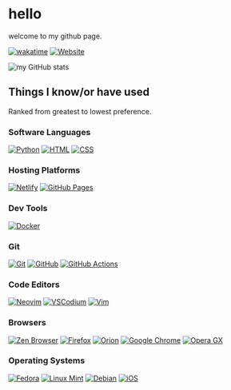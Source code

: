 # hello
welcome to my github page.

[![wakatime](https://wakatime.com/badge/user/6cf55f37-3a94-4bd7-9c21-e0334f3b590c.svg)](https://wakatime.com/@6cf55f37-3a94-4bd7-9c21-e0334f3b590c)
[![Website](https://img.shields.io/website-up-down-green-red/http/shields.io.svg)](https://qwsteu.org)

![my GitHub stats](https://github-readme-stats.vercel.app/api?username=stainlesteel&show_icons=true&theme=vue-dark)

## Things I know/or have used
Ranked from greatest to lowest preference.
### Software Languages
[![Python](https://img.shields.io/badge/Python-3776AB?logo=python&logoColor=fff)](#)
[![HTML](https://img.shields.io/badge/HTML-%23E34F26.svg?logo=html5&logoColor=white)](#)
[![CSS](https://img.shields.io/badge/CSS-639?logo=css&logoColor=fff)](#)
### Hosting Platforms
[![Netlify](https://img.shields.io/badge/Netlify-%23000000.svg?logo=netlify&logoColor=#00C7B7)](#)
[![GitHub Pages](https://img.shields.io/badge/GitHub%20Pages-121013?logo=github&logoColor=white)](#)
### Dev Tools
[![Docker](https://img.shields.io/badge/Docker-2496ED?logo=docker&logoColor=fff)](#)
### Git
[![Git](https://img.shields.io/badge/Git-F05032?logo=git&logoColor=fff)](#)
[![GitHub](https://img.shields.io/badge/GitHub-%23121011.svg?logo=github&logoColor=white)](#)
[![GitHub Actions](https://img.shields.io/badge/GitHub_Actions-2088FF?logo=github-actions&logoColor=white)](#)
### Code Editors
[![Neovim](https://img.shields.io/badge/Neovim-57A143?logo=neovim&logoColor=fff)](#)
[![VSCodium](https://img.shields.io/badge/VSCodium-2F80ED?logo=vscodium&logoColor=fff)](#)
[![Vim](https://img.shields.io/badge/Vim-%2311AB00.svg?logo=vim&logoColor=white)](#)
### Browsers
[![Zen Browser](https://img.shields.io/badge/Zen%20Browser-F76F53?logo=zenbrowser&logoColor=fff)](#)
[![Firefox](https://img.shields.io/badge/Firefox-FF7139?logo=Firefox&logoColor=white)](#)
[![Orion](https://img.shields.io/badge/Orion-006CFF?logo=safari&logoColor=fff)](#)
[![Google Chrome](https://img.shields.io/badge/Google%20Chrome-4285F4?logo=GoogleChrome&logoColor=white)](#)
[![Opera GX](https://img.shields.io/badge/Opera%20GX-EE2950?logo=operagx&logoColor=fff)](#)
### Operating Systems
[![Fedora](https://img.shields.io/badge/Fedora-51A2DA?logo=fedora&logoColor=fff)](#)
[![Linux Mint](https://img.shields.io/badge/Linux%20Mint-87CF3E?logo=linuxmint&logoColor=fff)](#)
[![Debian](https://img.shields.io/badge/Debian-A81D33?logo=debian&logoColor=fff)](#)
[![iOS](https://img.shields.io/badge/iOS-000000?&logo=apple&logoColor=white)](#)
